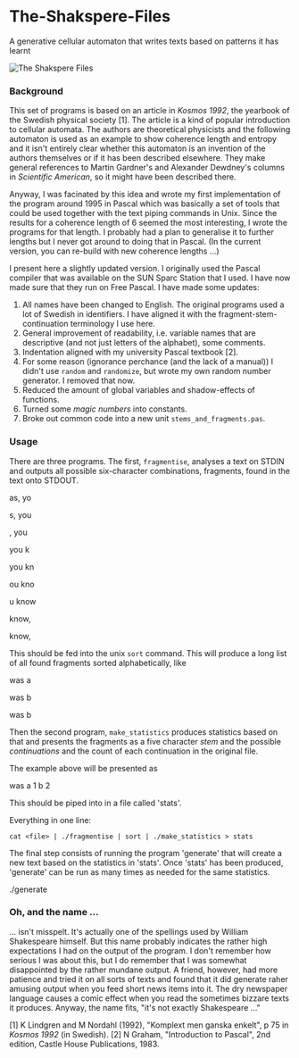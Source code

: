 # The-Shakspere-Files
A generative cellular automaton that writes texts based on patterns it has learnt

 ![The Shakspere Files](https://github.com/user-attachments/assets/db1b6e0d-0a4d-4067-8d9c-a0419d6d1819)
 
### Background
This set of programs is based on an article in *Kosmos 1992*, the yearbook of the Swedish physical society [1]. The article is a kind of popular introduction to cellular automata. The authors are theoretical physicists and the following automaton is used as an example to show coherence length and entropy and it isn't entirely clear whether this automaton is an invention of the authors themselves or if it has been described elsewhere. They make general references to Martin Gardner's and Alexander Dewdney's columns in *Scientific American*, so it might have been described there.

Anyway, I was facinated by this idea and wrote my first implementation of the program around 1995 in Pascal which was basically a set of tools that could be used together with the text piping commands in Unix. Since the results for a coherence length of 6 seemed the most interesting, I wrote the programs for that length. I probably had a plan to generalise it to further lengths but I
never got around to doing that in Pascal. (In the current version, you can re-build with new
coherence lengths ...)

I present here a slightly updated version. I originally used the Pascal compiler that was available on the SUN Sparc Station that I used. I have now made sure that they run on Free Pascal. I have made some updates:

 1. All names have been changed to English. The original programs used a
    lot of Swedish in identifiers. I have aligned it with the
    fragment-stem-continuation terminology I use here. 
 2. General improvement of readability, i.e. variable names that are descriptive (and not just
    letters of the alphabet), some comments.
 3. Indentation aligned with my university Pascal textbook [2].
 4. For some reason (ignorance perchance (and the lack of a manual)) I didn't use `random` and 
    `randomize`, but  wrote my own random number generator. I removed that now.
 5. Reduced the amount of global variables and shadow-effects of functions.
 6. Turned some *magic numbers* into constants.
 7. Broke out common code into a new unit `stems_and_fragments.pas`.

### Usage
There are three programs. The first, `fragmentise`, analyses a text on STDIN and outputs all possible six-character combinations, fragments, found in the text onto STDOUT.

as, yo

s, you

, you 

 you k
 
you kn

ou kno

u know

 know,


know, 


This should be fed into the unix `sort` command. This will produce a long list of all found fragments sorted alphabetically, like

 was a
 
 was b
 
 was b


Then the second program, `make_statistics` produces statistics based on that and presents the fragments as a five character *stem* and the possible *continuations* and the count of each continuation in the original file.

The example above will be presented as

 was  a 1 b 2

This should be piped into in a file called 'stats'.

Everything in one line:

    cat <file> | ./fragmentise | sort | ./make_statistics > stats

The final step consists of running the program 'generate' that will create a new text based on the statistics in 'stats'. Once 'stats' has been produced, 'generate' can be run as many times as needed for the same statistics.

./generate

### Oh, and the name ...
... isn't misspelt. It's actually one of the spellings used by William Shakespeare himself. But this name probably indicates the rather high expectations I had on the output of the program. I don't remember how serious I was about this, but I do remember that I was somewhat disappointed by the rather mundane output. A friend, however, had more patience and tried it on all sorts of texts and found that it did generate raher amusing output when you feed short news items into it. The dry newspaper language causes a comic effect when you read the sometimes bizzare texts it produces. Anyway, the name fits, "it's not
exactly Shakespeare ..."


[1] K Lindgren and M Nordahl (1992), "Komplext men ganska enkelt", p 75 in *Kosmos 1992* (in Swedish).
[2] N Graham, "Introduction to Pascal", 2nd edition, Castle House Publications, 1983.
